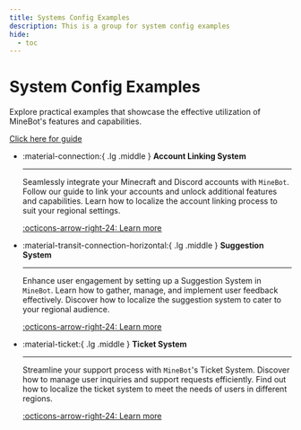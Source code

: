 ```yaml
---
title: Systems Config Examples
description: This is a group for system config examples
hide:
  - toc
---
```


# System Config Examples

Explore practical examples that showcase the effective utilization of MineBot's features and capabilities.

[Click here for guide](../../../guides/configuration/systems/index.md)

<div class="grid cards" markdown>

-   :material-connection:{ .lg .middle } **Account Linking System**

    ---

    Seamlessly integrate your Minecraft and Discord accounts with `MineBot`. Follow our guide to link your accounts and unlock additional features and capabilities. Learn how to localize the account linking process to suit your regional settings.

    [:octicons-arrow-right-24: Learn more](./link_account.md)

-   :material-transit-connection-horizontal:{ .lg .middle } **Suggestion System**

    ---

    Enhance user engagement by setting up a Suggestion System in `MineBot`. Learn how to gather, manage, and implement user feedback effectively. Discover how to localize the suggestion system to cater to your regional audience.

    [:octicons-arrow-right-24: Learn more](./suggestion.md)

-   :material-ticket:{ .lg .middle } **Ticket System**

    ---

    Streamline your support process with `MineBot`'s Ticket System. Discover how to manage user inquiries and support requests efficiently. Find out how to localize the ticket system to meet the needs of users in different regions.

    [:octicons-arrow-right-24: Learn more](./ticket.md)

</div>